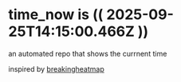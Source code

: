 # time_now is (( 2025-09-25T14:15:00.466Z ))

an automated repo that shows the currnent time

inspired by [breakingheatmap](https://github.com/breakingheatmap/breakingheatmap)